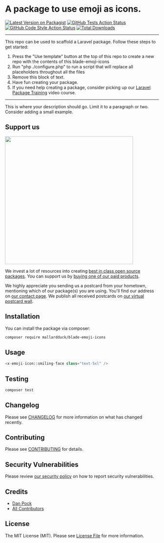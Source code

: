 # A package to use emoji as icons.

[![Latest Version on Packagist](https://img.shields.io/packagist/v/mallardduck/blade-emoji-icons.svg?style=flat-square)](https://packagist.org/packages/mallardduck/blade-emoji-icons)
[![GitHub Tests Action Status](https://img.shields.io/github/workflow/status/mallardduck/blade-emoji-icons/run-tests?label=tests)](https://github.com/mallardduck/blade-emoji-icons/actions?query=workflow%3Arun-tests+branch%3Amain)
[![GitHub Code Style Action Status](https://img.shields.io/github/workflow/status/mallardduck/blade-emoji-icons/Check%20&%20fix%20styling?label=code%20style)](https://github.com/mallardduck/blade-emoji-icons/actions?query=workflow%3A"Check+%26+fix+styling"+branch%3Amain)
[![Total Downloads](https://img.shields.io/packagist/dt/mallardduck/blade-emoji-icons.svg?style=flat-square)](https://packagist.org/packages/mallardduck/blade-emoji-icons)

---
This repo can be used to scaffold a Laravel package. Follow these steps to get started:

1. Press the "Use template" button at the top of this repo to create a new repo with the contents of this blade-emoji-icons
2. Run "php ./configure.php" to run a script that will replace all placeholders throughout all the files
3. Remove this block of text.
4. Have fun creating your package.
5. If you need help creating a package, consider picking up our <a href="https://laravelpackage.training">Laravel Package Training</a> video course.
---

This is where your description should go. Limit it to a paragraph or two. Consider adding a small example.

## Support us

[<img src="https://github-ads.s3.eu-central-1.amazonaws.com/blade-emoji-icons.jpg?t=1" width="419px" />](https://spatie.be/github-ad-click/blade-emoji-icons)

We invest a lot of resources into creating [best in class open source packages](https://spatie.be/open-source). You can support us by [buying one of our paid products](https://spatie.be/open-source/support-us).

We highly appreciate you sending us a postcard from your hometown, mentioning which of our package(s) you are using. You'll find our address on [our contact page](https://spatie.be/about-us). We publish all received postcards on [our virtual postcard wall](https://spatie.be/open-source/postcards).

## Installation

You can install the package via composer:

```bash
composer require mallardduck/blade-emoji-icons
```

## Usage

```php
<x-emoji-icon::smiling-face class="text-5xl" />
```

## Testing

```bash
composer test
```

## Changelog

Please see [CHANGELOG](CHANGELOG.md) for more information on what has changed recently.

## Contributing

Please see [CONTRIBUTING](.github/CONTRIBUTING.md) for details.

## Security Vulnerabilities

Please review [our security policy](../../security/policy) on how to report security vulnerabilities.

## Credits

- [Dan Pock](https://github.com/mallardduck)
- [All Contributors](../../contributors)

## License

The MIT License (MIT). Please see [License File](LICENSE.md) for more information.
